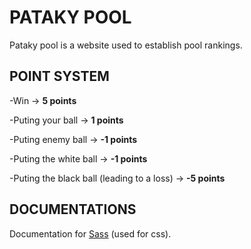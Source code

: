 # PATAKY POOL #

Pataky pool is a website used to establish pool rankings.

## POINT SYSTEM ##
-Win -> **5 points**

-Puting your ball -> **1 points**

-Puting enemy ball -> **-1 points**

-Puting the white ball -> **-1 points**

-Puting the black ball (leading to a loss) -> **-5 points**

## DOCUMENTATIONS ##

Documentation for [Sass](https://sass-lang.com/guide/) (used for css).
